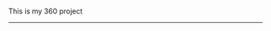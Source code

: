 ###

This is my 360 project

<script src="//360.vizor.io/scripts/embed.js" data-vizorurl="https://360.vizor.io/embed/v/qxqr0" ></script>

***

